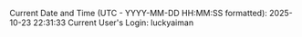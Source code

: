 Current Date and Time (UTC - YYYY-MM-DD HH:MM:SS formatted): 2025-10-23 22:31:33
Current User's Login: luckyaiman
